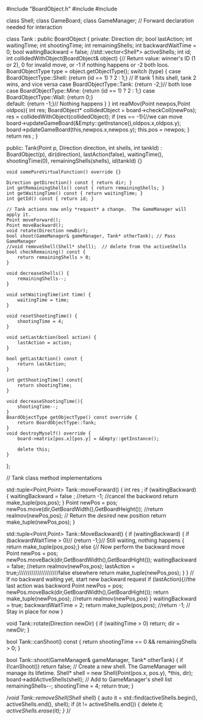#include "BoardObject.h"
#include <vector>
#include <tuple>

class Shell;
class GameBoard;
class GameManager; // Forward declaration needed for interaction

class Tank : public BoardObject {
private:
    Direction dir;
    bool lastAction;
    int waitingTime;
    int shootingTime;
    int remainingShells;
    int backwardWaitTime = 0;
    bool waitingBackward = false;
    //std::vector<Shell*> activeShells;
    int id;
    int collidedWithObject(BoardObject& object) {// Return value: winner's ID (1 or 2), 0 for invalid move, or -1 if nothing happens or -2 both loos.
        BoardObjectType type = object.getObjectType();
        switch (type) {
            case BoardObjectType::Shell: {return (id == 1) ? 2 : 1;} // If tank 1 hits shell, tank 2 wins, and vice versa
            case BoardObjectType::Tank: {return -2;}// both lose
            case BoardObjectType::Mine: {return (id == 1) ? 2 : 1;}
            case BoardObjectType::Wall: {return 0;}  
            default: {return -1;}// Nothing happens
        }
    }
    int realMov(Point newpos,Point oldpos){
        int res;
        BoardObject* collidedObject = board->checkColl(newPos);
        res = collidedWithObject(collidedObject);
        if (res == -1){//we can move
            board->updateGameBoard(&Empty::getInstance(),oldpos.x,oldpos.y);
            board->pdateGameBoard(this,newpos.x,newpos.y);
            this.pos = newpos;
        }
        return res ;
    }
    

public:
    Tank(Point p, Direction direction, int shells, int tankId)
        : BoardObject(p), dir(direction), lastAction(false),
          waitingTime(), shootingTime(0), remainingShells(shells), id(tankId) {}

    void somePureVirtualFunction() override {}

    Direction getDirection() const { return dir; }
    int getRemainingShells() const { return remainingShells; }
    int getWaitingTime() const { return waitingTime; }
    int getId() const { return id; }

    // Tank actions now only *request* a change.  The GameManager will apply it.
    Point moveForward();
    Point moveBackward();
    void rotate(Direction newDir);
    bool shoot(GameManager& gameManager, Tank* otherTank); // Pass GameManager
    //void removeShell(Shell* shell);  // delete from the activeShells
    bool checkRemaining() const {
        return remainingShells > 0;
    }

    void decreaseShells() {
        remainingShells--;
    }

    void setWaitingTime(int time) {
        waitingTime = time;
    }

    void resetShootingTime() {
        shootingTime = 4;
    }

    void setLastAction(bool action) {
        lastAction = action;
    }

    bool getLastAction() const {
        return lastAction;
    }

    int getShootingTime() const{
        return shootingTime;
    }

    void decreaseShootingTime(){
        shootingTime--;
    }
    BoardObjectType getObjectType() const override {
        return BoardObjectType::Tank;
    }
    void destroyMyself() override {
        board->matrix[pos.x][pos.y] = &Empty::getInstance();
    
        delete this;
    }
    
};

// Tank class method implementations

std::tuple<Point,Point> Tank::moveForward() {
    int res ;
    if (waitingBackward) {
        waitingBackward = false ;
        //return -1; //cancel the backword
        return make_tuple(pos,pos);
        }
    Point newPos = pos;
    newPos.move(dir,GetBoardWidth(),GetBoardHeight());
    //return realmov(newPos,pos); // Return the *desired* new position
    return make_tuple(newPos,pos);
}



std::tuple<Point,Point> Tank::MoveBackward() {
    if (waitingBackward) {
        if (backwardWaitTime > 0)// {return -1;}// Still waiting, nothing happens
        { return make_tuple(pos,pos);}
        else {// Now perform the backward move
            Point newPos = pos;
            newPos.moveBack(dir,GetBoardWidth(),GetBoardHight());
            waitingBackward = false;
            //return realmov(newPos,pos);
            lastAction = true;/////////////////////false elsewhere
            return make_tuple(newPos,pos);
        }
    }
    // If no backward waiting yet, start new backward request
    if (lastAction){//the last action was backword
        Point newPos = pos;
        newPos.moveBack(dir,GetBoardWidth(),GetBoardHight());
        return make_tuple(newPos,pos);
        //return realmov(newPos,pos)
    }
    waitingBackward = true;
    backwardWaitTime = 2;
    return make_tuple(pos,pos);
    //return -1; // Stay in place for now
}

void Tank::rotate(Direction newDir) {
    if (waitingTime > 0) return;
    dir = newDir;
}

bool Tank::canShoot() const {
    return shootingTime == 0 && remainingShells > 0;
}

bool Tank::shoot(GameManager& gameManager, Tank* otherTank) {
    if (!canShoot()) return false;
    // Create a new shell. The GameManager will manage its lifetime.
    Shell* shell = new Shell(Point(pos.x, pos.y), *this, dir);
    board->addActiveShells(shell); // Add to GameManager's shell list
    remainingShells--;
    shootingTime = 4;
    return true;
}



/*void Tank::removeShell(Shell* shell) {
    auto it = std::find(activeShells.begin(), activeShells.end(), shell);
    if (it != activeShells.end()) {
        delete *it;
        activeShells.erase(it);
    }
}*/

